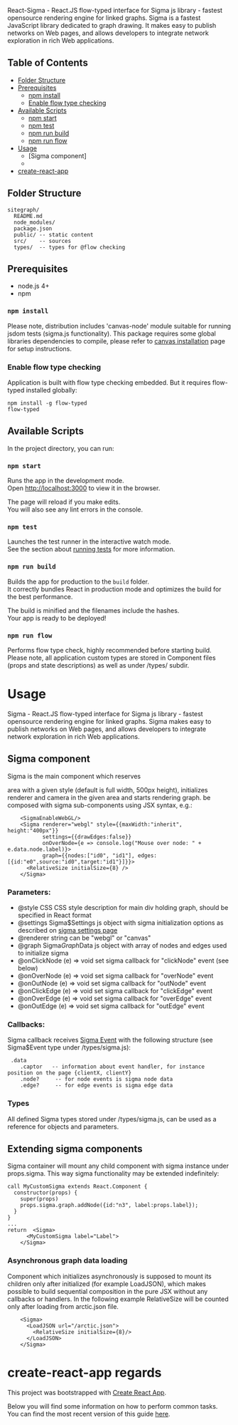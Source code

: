 React-Sigma - React.JS flow-typed interface for Sigma js library - fastest opensource rendering engine for linked graphs. Sigma is a fastest JavaScript library dedicated to graph drawing. It makes easy to publish networks on
Web pages, and allows developers to integrate network exploration in rich Web applications.

## Table of Contents

- [Folder Structure](#folder-structure)
- [Prerequisites](#prerequisites)
  - [npm install](#npm-install)
  - [Enable flow type checking](enable-flow-type-checking)
- [Available Scripts](#available-scripts)
  - [npm start](#npm-start)
  - [npm test](#npm-test)
  - [npm run build](#npm-run-build)
  - [npm run flow](#npm-run-flow)
- [Usage](#usage)
  - [Sigma component]
  - 
- [create-react-app](#create-react-app-regards)

## Folder Structure

```
sitegraph/
  README.md
  node_modules/
  package.json
  public/ -- static content
  src/    -- sources
  types/  -- types for @flow checking
```

## Prerequisites

- node.js 4+
- npm

### `npm install`

Please note, distribution includes 'canvas-node' module suitable for running jsdom tests (sigma.js functionality). This package requires some global libraries dependencies to compile, please refer to [canvas installation](https://github.com/Automattic/node-canvas#installation) page for setup instructions.

### Enable flow type checking

Application is built with flow type checking embedded. But it requires flow-typed installed globally:

```
npm install -g flow-typed
flow-typed
```

## Available Scripts

In the project directory, you can run:

### `npm start`

Runs the app in the development mode.<br>
Open [http://localhost:3000](http://localhost:3000) to view it in the browser.

The page will reload if you make edits.<br>
You will also see any lint errors in the console.

### `npm test`

Launches the test runner in the interactive watch mode.<br>
See the section about [running tests](#running-tests) for more information.

### `npm run build`

Builds the app for production to the `build` folder.<br>
It correctly bundles React in production mode and optimizes the build for the best performance.

The build is minified and the filenames include the hashes.<br>
Your app is ready to be deployed!

### `npm run flow`

Performs flow type check, highly recommended before starting build.
Please note, all application custom types are stored in Component files (props and state descriptions) as well as under /types/ subdir.


# Usage

Sigma - React.JS flow-typed interface for Sigma js library - fastest opensource rendering engine for linked graphs.
Sigma makes easy to publish networks on Web pages, and allows developers to integrate network exploration in rich Web applications.

## Sigma component

Sigma is the main component which reserves <div> area with a given style (default is full width, 500px height), 
initializes renderer and camera in the given area and starts rendering graph.
<Sigma> be composed with sigma sub-components using JSX syntax, e.g.:

```
    <SigmaEnableWebGL/>
    <Sigma renderer="webgl" style={{maxWidth:"inherit", height:"400px"}}
           settings={{drawEdges:false}}
           onOverNode={e => console.log("Mouse over node: " + e.data.node.label)}>
           graph={{nodes:["id0", "id1"], edges:[{id:"e0",source:"id0",target:"id1"}]}}>
      <RelativeSize initialSize={8} />
    </Sigma>
```

### Parameters:

 - @style  CSS   CSS style description for main div holding graph, should be specified in React format
 - @settings  Sigma$Settings     js object with sigma initialization options
                as described on [sigma settings page](https://github.com/jacomyal/sigma.js/wiki/Settings)
 - @renderer   string     can be "webgl" or "canvas"
 - @graph     Sigma$Graph$Data   js object with array of nodes and edges used to initialize sigma
 - @onClickNode  (e) => void     set sigma callback for "clickNode" event (see below)
 - @onOverNode   (e) => void     set sigma callback for "overNode" event
 - @onOutNode    (e) => void     set sigma callback for "outNode" event
 - @onClickEdge  (e) => void     set sigma callback for "clickEdge" event
 - @onOverEdge   (e) => void     set sigma callback for "overEdge" event
 - @onOutEdge    (e) => void     set sigma callback for "outEdge" event

### Callbacks:

 Sigma callback receives [Sigma Event](https://github.com/jacomyal/sigma.js/wiki/Events-API)
 with the following structure (see Sigma$Event type under /types/sigma.js):
 ```
  .data
     .captor   -- information about event handler, for instance position on the page {clientX, clientY}
     .node?     -- for node events is sigma node data
     .edge?     -- for edge events is sigma edge data
 ```

### Types

All defined Sigma types stored under /types/sigma.js, can be used as a reference for objects and parameters.

## Extending sigma components

 Sigma container will mount any child component with sigma instance under props.sigma. This way sigma
 functionality may be extended indefinitely:

```
call MyCustomSigma extends React.Component {
  constructor(props) {
    super(props)
    props.sigma.graph.addNode({id:"n3", label:props.label});
  }
}
...
return  <Sigma>
      <MyCustomSigma label="Label">
    </Sigma>
```

### Asynchronous graph data loading

 Component which initializes asynchronously is supposed to mount its children only after initialized
 (for example LoadJSON), which makes possible to build sequential composition in the pure JSX without
 any callbacks or handlers. In the following example RelativeSize will be counted only after loading 
 from arctic.json file.


```
    <Sigma>
      <LoadJSON url="/arctic.json">
        <RelativeSize initialSize={8}/>
      </LoadJSON>
    </Sigma>
```



# create-react-app regards

This project was bootstrapped with [Create React App](https://github.com/facebookincubator/create-react-app).

Below you will find some information on how to perform common tasks.<br>
You can find the most recent version of this guide [here](https://github.com/facebookincubator/create-react-app/blob/master/packages/react-scripts/template/README.md).

